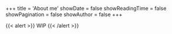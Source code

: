 +++
title = 'About me'
showDate = false
showReadingTime = false
showPagination = false
showAuthor = false
+++

{{< alert >}}
WIP
{{< /alert >}}